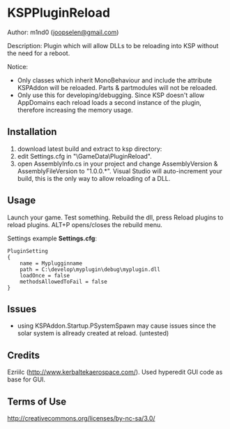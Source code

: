 KSPPluginReload
================================
Author: m1nd0 (joopselen@gmail.com)

Description:
Plugin which will allow DLLs to be reloading into KSP without the need for a reboot.


Notice:
* Only classes which inherit MonoBehaviour and include the attribute KSPAddon will be reloaded. Parts & partmodules will not be reloaded.
* Only use this for developing/debugging. Since KSP doesn't allow AppDomains each reload loads a second instance of the plugin, therefore increasing the memory usage.

Installation
------------
1. download latest build and extract to ksp directory:
2. edit Settings.cfg in "\GameData\PluginReload". 
3. open AssemblyInfo.cs in your project and change AssemblyVersion & AssemblyFileVersion to "1.0.0.*". Visual Studio will auto-increment your build, this is the only way to allow reloading of a DLL.

Usage
------
Launch your game. Test something. Rebuild the dll, press Reload plugins to reload plugins. 
ALT+P opens/closes the rebuild menu.

Settings example
**Settings.cfg**:

	PluginSetting
	{
		name = Myplugginname
		path = C:\develop\myplugin\debug\myplugin.dll
		loadOnce = false
		methodsAllowedToFail = false
	}

Issues
------
* using KSPAddon.Startup.PSystemSpawn may cause issues since the solar system is allready created at reload. (untested)

Credits
-------
Ezriilc (http://www.kerbaltekaerospace.com/). Used hyperedit GUI code as base for GUI.

Terms of Use
------------
http://creativecommons.org/licenses/by-nc-sa/3.0/